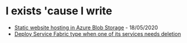 # I exists 'cause I write

* [Static website hosting in Azure Blob Storage](static-website-hosting-in-azure-blob-storage.md) - 18/05/2020
* [Deploy Service Fabric type when one of its services needs deletion](deploy-service-fabric-type-when-one-of-its-services-needs-deletion.md)

